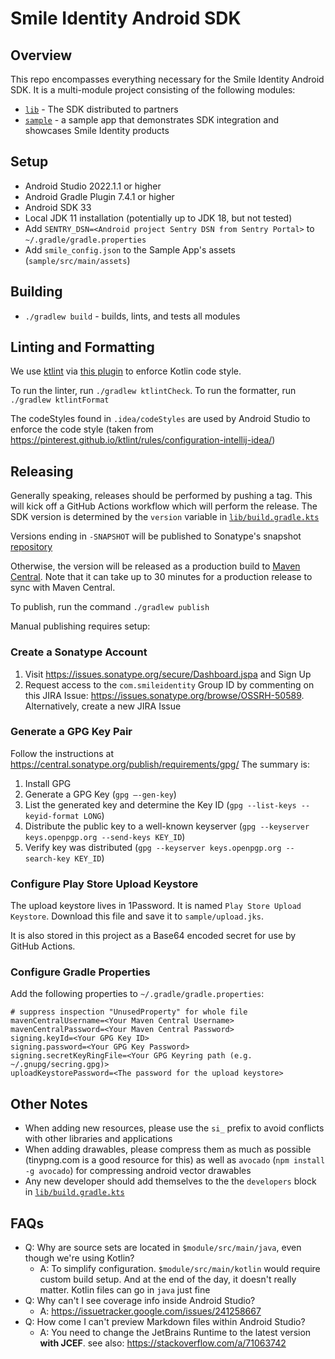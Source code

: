 # Smile Identity Android SDK

## Overview

This repo encompasses everything necessary for the Smile Identity Android SDK. It is a multi-module
project consisting of the following modules:

- [`lib`](https://github.com/smileidentity/android/tree/main/lib) -
  The SDK distributed to partners
- [`sample`](https://github.com/smileidentity/android/tree/main/sample) - a sample app
  that demonstrates SDK integration and showcases Smile Identity products

## Setup

- Android Studio 2022.1.1 or higher
- Android Gradle Plugin 7.4.1 or higher
- Android SDK 33
- Local JDK 11 installation (potentially up to JDK 18, but not tested)
- Add `SENTRY_DSN=<Android project Sentry DSN from Sentry Portal>` to `~/.gradle/gradle.properties`
- Add `smile_config.json` to the Sample App's assets (`sample/src/main/assets`)

## Building

- `./gradlew build` - builds, lints, and tests all modules

## Linting and Formatting

We use [ktlint](https://github.com/pinterest/ktlint) via
[this plugin](https://github.com/jlleitschuh/ktlint-gradle) to enforce Kotlin code style.

To run the linter, run `./gradlew ktlintCheck`. To run the formatter, run `./gradlew ktlintFormat`

The codeStyles found in `.idea/codeStyles` are used by Android Studio to enforce the code style
(taken from https://pinterest.github.io/ktlint/rules/configuration-intellij-idea/)

## Releasing

Generally speaking, releases should be performed by pushing a tag. This will kick off a GitHub 
Actions workflow which will perform the release. The SDK version is determined by the `version` 
variable
in [`lib/build.gradle.kts`](https://github.com/smileidentity/android/blob/main/lib/build.gradle.kts)

Versions ending in `-SNAPSHOT` will be published to Sonatype's snapshot
[repository](https://oss.sonatype.org/content/repositories/snapshots/com/smileidentity/android-sdk/)

Otherwise, the version will be released as a production build to
[Maven Central](https://repo1.maven.org/maven2/com/smileidentity/android-sdk/). Note that it can
take up to 30 minutes for a production release to sync with Maven Central.

To publish, run the command `./gradlew publish`

Manual publishing requires setup:

### Create a Sonatype Account

1. Visit https://issues.sonatype.org/secure/Dashboard.jspa and Sign Up
2. Request access to the `com.smileidentity` Group ID by commenting on this JIRA Issue:
   https://issues.sonatype.org/browse/OSSRH-50589. Alternatively, create a new JIRA Issue

### Generate a GPG Key Pair

Follow the instructions at https://central.sonatype.org/publish/requirements/gpg/
The summary is:

1. Install GPG
2. Generate a GPG Key (`gpg —-gen-key`)
3. List the generated key and determine the Key ID (`gpg --list-keys --keyid-format LONG`)
4. Distribute the public key to a well-known keyserver
   (`gpg --keyserver keys.openpgp.org --send-keys KEY_ID`)
5. Verify key was distributed (`gpg --keyserver keys.openpgp.org --search-key KEY_ID`)

### Configure Play Store Upload Keystore

The upload keystore lives in 1Password. It is named `Play Store Upload Keystore`. Download this file
and save it to `sample/upload.jks`. 

It is also stored in this project as a Base64 encoded secret for use by GitHub Actions.

### Configure Gradle Properties

Add the following properties to `~/.gradle/gradle.properties`:

```properties
# suppress inspection "UnusedProperty" for whole file
mavenCentralUsername=<Your Maven Central Username>
mavenCentralPassword=<Your Maven Central Password>
signing.keyId=<Your GPG Key ID>
signing.password=<Your GPG Key Password>
signing.secretKeyRingFile=<Your GPG Keyring path (e.g. ~/.gnupg/secring.gpg)>
uploadKeystorePassword=<The password for the upload keystore>
```

## Other Notes

- When adding new resources, please use the `si_` prefix to avoid conflicts with other libraries and
  applications
- When adding drawables, please compress them as much as possible (tinypng.com is a good resource
  for this) as well as `avocado` (`npm install -g avocado`) for compressing android vector drawables
- Any new developer should add themselves to the the `developers` block in
  [`lib/build.gradle.kts`](https://github.com/smileidentity/android/blob/main/lib/build.gradle.kts)

## FAQs

- Q: Why are source sets are located in `$module/src/main/java`, even though we're using Kotlin?
    - A: To simplify configuration. `$module/src/main/kotlin` would require custom build setup. And
      at the end of the day, it doesn't really matter. Kotlin files can go in `java` just fine
- Q: Why can't I see coverage info inside Android Studio?
    - A: https://issuetracker.google.com/issues/241258667
- Q: How come I can't preview Markdown files within Android Studio?
    - A: You need to change the JetBrains Runtime to the latest version **with JCEF**. see
      also: https://stackoverflow.com/a/71063742
